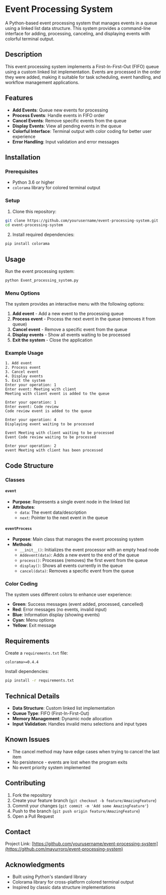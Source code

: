 # Event Processing System

A Python-based event processing system that manages events in a queue using a linked list data structure. This system provides a command-line interface for adding, processing, canceling, and displaying events with colorful terminal output.

## Description

This event processing system implements a First-In-First-Out (FIFO) queue using a custom linked list implementation. Events are processed in the order they were added, making it suitable for task scheduling, event handling, and workflow management applications.

## Features

- **Add Events**: Queue new events for processing
- **Process Events**: Handle events in FIFO order
- **Cancel Events**: Remove specific events from the queue
- **Display Events**: View all pending events in the queue
- **Colorful Interface**: Terminal output with color coding for better user experience
- **Error Handling**: Input validation and error messages

## Installation

### Prerequisites

- Python 3.6 or higher
- `colorama` library for colored terminal output

### Setup

1. Clone this repository:
```bash
git clone https://github.com/yourusername/event-processing-system.git
cd event-processing-system
```

2. Install required dependencies:
```bash
pip install colorama
```

## Usage

Run the event processing system:

```bash
python Event_processing_system.py
```

### Menu Options

The system provides an interactive menu with the following options:

1. **Add event** - Add a new event to the processing queue
2. **Process event** - Process the next event in the queue (removes it from queue)
3. **Cancel event** - Remove a specific event from the queue
4. **Display events** - Show all events waiting to be processed
5. **Exit the system** - Close the application

### Example Usage

```
1. Add event
2. Process event
3. Cancel event
4. Display events
5. Exit the system
Enter your operation: 1
Enter event: Meeting with client
Meeting with client event is added to the queue

Enter your operation: 1
Enter event: Code review
Code review event is added to the queue

Enter your operation: 4
Displaying event waiting to be processed

Event Meeting with client waiting to be processed
Event Code review waiting to be processed

Enter your operation: 2
event Meeting with client has been processed
```

## Code Structure

### Classes

#### `event`
- **Purpose**: Represents a single event node in the linked list
- **Attributes**:
  - `data`: The event data/description
  - `next`: Pointer to the next event in the queue

#### `eventProcess`
- **Purpose**: Main class that manages the event processing system
- **Methods**:
  - `__init__()`: Initializes the event processor with an empty head node
  - `Addevent(data)`: Adds a new event to the end of the queue
  - `process()`: Processes (removes) the first event from the queue
  - `display()`: Shows all events currently in the queue
  - `cancel(data)`: Removes a specific event from the queue

### Color Coding

The system uses different colors to enhance user experience:
- **Green**: Success messages (event added, processed, cancelled)
- **Red**: Error messages (no events, invalid input)
- **Blue**: Information display (showing events)
- **Cyan**: Menu options
- **Yellow**: Exit message

## Requirements

Create a `requirements.txt` file:

```
colorama>=0.4.4
```

Install dependencies:
```bash
pip install -r requirements.txt
```

## Technical Details

- **Data Structure**: Custom linked list implementation
- **Queue Type**: FIFO (First-In-First-Out)
- **Memory Management**: Dynamic node allocation
- **Input Validation**: Handles invalid menu selections and input types

## Known Issues

- The cancel method may have edge cases when trying to cancel the last item
- No persistence - events are lost when the program exits
- No event priority system implemented

## Contributing

1. Fork the repository
2. Create your feature branch (`git checkout -b feature/AmazingFeature`)
3. Commit your changes (`git commit -m 'Add some AmazingFeature'`)
4. Push to the branch (`git push origin feature/AmazingFeature`)
5. Open a Pull Request

## Contact

Project Link: [https://github.com/yourusername/event-processing-system](https://github.com/mayurroro/event-processing-system)

## Acknowledgments

- Built using Python's standard library
- Colorama library for cross-platform colored terminal output
- Inspired by classic data structure implementations
